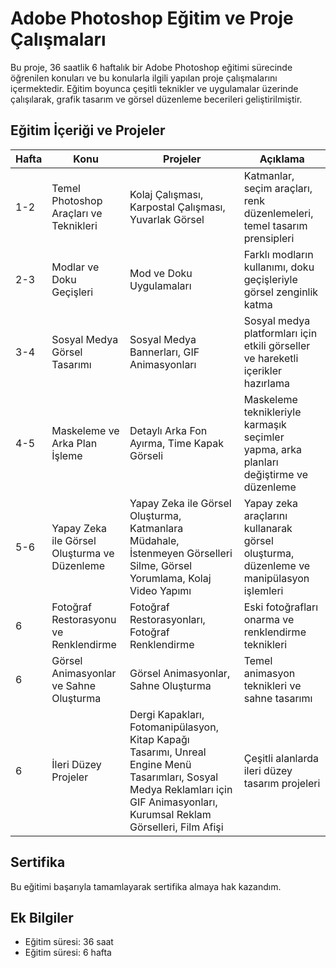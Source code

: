 # Adobe Photoshop Eğitim ve Proje Çalışmaları

Bu proje, 36 saatlik 6 haftalık bir Adobe Photoshop eğitimi sürecinde öğrenilen konuları ve bu konularla ilgili yapılan proje çalışmalarını içermektedir. Eğitim boyunca çeşitli teknikler ve uygulamalar üzerinde çalışılarak, grafik tasarım ve görsel düzenleme becerileri geliştirilmiştir.

## Eğitim İçeriği ve Projeler

| Hafta | Konu | Projeler | Açıklama |
|-------|------|----------|----------|
| 1-2   | Temel Photoshop Araçları ve Teknikleri | Kolaj Çalışması, Karpostal Çalışması, Yuvarlak Görsel | Katmanlar, seçim araçları, renk düzenlemeleri, temel tasarım prensipleri |
| 2-3   | Modlar ve Doku Geçişleri | Mod ve Doku Uygulamaları | Farklı modların kullanımı, doku geçişleriyle görsel zenginlik katma |
| 3-4   | Sosyal Medya Görsel Tasarımı | Sosyal Medya Bannerları, GIF Animasyonları | Sosyal medya platformları için etkili görseller ve hareketli içerikler hazırlama |
| 4-5   | Maskeleme ve Arka Plan İşleme | Detaylı Arka Fon Ayırma, Time Kapak Görseli | Maskeleme teknikleriyle karmaşık seçimler yapma, arka planları değiştirme ve düzenleme |
| 5-6   | Yapay Zeka ile Görsel Oluşturma ve Düzenleme | Yapay Zeka ile Görsel Oluşturma, Katmanlara Müdahale, İstenmeyen Görselleri Silme, Görsel Yorumlama, Kolaj Video Yapımı | Yapay zeka araçlarını kullanarak görsel oluşturma, düzenleme ve manipülasyon işlemleri |
| 6     | Fotoğraf Restorasyonu ve Renklendirme | Fotoğraf Restorasyonları, Fotoğraf Renklendirme | Eski fotoğrafları onarma ve renklendirme teknikleri |
| 6     | Görsel Animasyonlar ve Sahne Oluşturma | Görsel Animasyonlar, Sahne Oluşturma | Temel animasyon teknikleri ve sahne tasarımı |
| 6     | İleri Düzey Projeler | Dergi Kapakları, Fotomanipülasyon, Kitap Kapağı Tasarımı, Unreal Engine Menü Tasarımları, Sosyal Medya Reklamları için GIF Animasyonları, Kurumsal Reklam Görselleri, Film Afişi | Çeşitli alanlarda ileri düzey tasarım projeleri |

## Sertifika

Bu eğitimi başarıyla tamamlayarak sertifika almaya hak kazandım.

## Ek Bilgiler

* Eğitim süresi: 36 saat
* Eğitim süresi: 6 hafta
```

